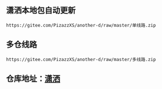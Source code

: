 ## 潇洒本地包自动更新
```
https://gitee.com/PizazzXS/another-d/raw/master/单线路.zip
```
## 多仓线路
```
https://gitee.com/PizazzXS/another-d/raw/master/多线路.zip
```
## 仓库地址：[潇洒](https://gitee.com/PizazzXS/another-d/tree/master)
